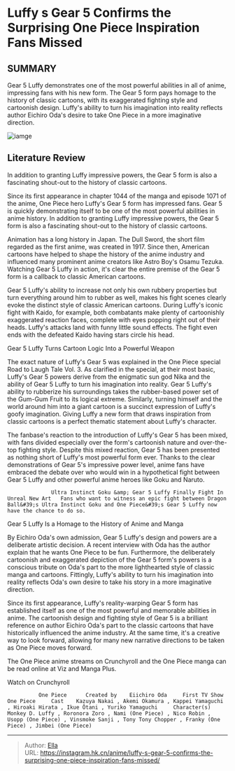 # Luffy s Gear 5 Confirms the Surprising One Piece Inspiration Fans Missed


## SUMMARY 



  Gear 5 Luffy demonstrates one of the most powerful abilities in all of anime, impressing fans with his new form.   The Gear 5 form pays homage to the history of classic cartoons, with its exaggerated fighting style and cartoonish design.   Luffy&#39;s ability to turn his imagination into reality reflects author Eichiro Oda&#39;s desire to take One Piece in a more imaginative direction.  

![iamge](https://static1.srcdn.com/wordpress/wp-content/uploads/2023/08/ep1072bigluffyhead.jpg)

## Literature Review

In addition to granting Luffy impressive powers, the Gear 5 form is also a fascinating shout-out to the history of classic cartoons.




Since its first appearance in chapter 1044 of the manga and episode 1071 of the anime, One Piece hero Luffy&#39;s Gear 5 form has impressed fans. Gear 5 is quickly demonstrating itself to be one of the most powerful abilities in anime history. In addition to granting Luffy impressive powers, the Gear 5 form is also a fascinating shout-out to the history of classic cartoons.




Animation has a long history in Japan. The Dull Sword, the short film regarded as the first anime, was created in 1917. Since then, American cartoons have helped to shape the history of the anime industry and influenced many prominent anime creators like Astro Boy&#39;s Osamu Tezuka. Watching Gear 5 Luffy in action, it&#39;s clear the entire premise of the Gear 5 form is a callback to classic American cartoons.


 

Gear 5 Luffy&#39;s ability to increase not only his own rubbery properties but turn everything around him to rubber as well, makes his fight scenes clearly evoke the distinct style of classic American cartoons. During Luffy&#39;s iconic fight with Kaido, for example, both combatants make plenty of cartoonishly exaggerated reaction faces, complete with eyes popping right out of their heads. Luffy&#39;s attacks land with funny little sound effects. The fight even ends with the defeated Kaido having stars circle his head.





 Gear 5 Luffy Turns Cartoon Logic Into a Powerful Weapon 
         

The exact nature of Luffy&#39;s Gear 5 was explained in the One Piece special Road to Laugh Tale Vol. 3. As clarified in the special, at their most basic, Luffy&#39;s Gear 5 powers derive from the enigmatic sun god Nika and the ability of Gear 5 Luffy to turn his imagination into reality. Gear 5 Luffy&#39;s ability to rubberize his surroundings takes the rubber-based power set of the Gum-Gum Fruit to its logical extreme. Similarly, turning himself and the world around him into a giant cartoon is a succinct expression of Luffy&#39;s goofy imagination. Giving Luffy a new form that draws inspiration from classic cartoons is a perfect thematic statement about Luffy&#39;s character.

The fanbase&#39;s reaction to the introduction of Luffy&#39;s Gear 5 has been mixed, with fans divided especially over the form&#39;s cartoonish nature and over-the-top fighting style. Despite this mixed reaction, Gear 5 has been presented as nothing short of Luffy&#39;s most powerful form ever. Thanks to the clear demonstrations of Gear 5&#39;s impressive power level, anime fans have embraced the debate over who would win in a hypothetical fight between Gear 5 Luffy and other powerful anime heroes like Goku and Naruto.




                  Ultra Instinct Goku &amp; Gear 5 Luffy Finally Fight In Unreal New Art   Fans who want to witness an epic fight between Dragon Ball&#39;s Ultra Instinct Goku and One Piece&#39;s Gear 5 Luffy now have the chance to do so.   



 Gear 5 Luffy Is a Homage to the History of Anime and Manga 
          

By Eichiro Oda&#39;s own admission, Gear 5 Luffy&#39;s design and powers are a deliberate artistic decision. A recent interview with Oda has the author explain that he wants One Piece to be fun. Furthermore, the deliberately cartoonish and exaggerated depiction of the Gear 5 form&#39;s powers is a conscious tribute on Oda&#39;s part to the more lighthearted style of classic manga and cartoons. Fittingly, Luffy&#39;s ability to turn his imagination into reality reflects Oda&#39;s own desire to take his story in a more imaginative direction.




Since its first appearance, Luffy&#39;s reality-warping Gear 5 form has established itself as one of the most powerful and memorable abilities in anime. The cartoonish design and fighting style of Gear 5 is a brilliant reference on author Eichiro Oda&#39;s part to the classic cartoons that have historically influenced the anime industry. At the same time, it&#39;s a creative way to look forward, allowing for many new narrative directions to be taken as One Piece moves forward.

The One Piece anime streams on Crunchyroll and the One Piece manga can be read online at Viz and Manga Plus.

Watch on Crunchyroll

              One Piece      Created by    Eiichiro Oda     First TV Show    One Piece     Cast    Kazuya Nakai , Akemi Okamura , Kappei Yamaguchi , Hiroaki Hirata , Ikue Ôtani , Yuriko Yamaguchi     Character(s)    Monkey D. Luffy , Roronora Zoro , Nami (One Piece) , Nico Robin , Usopp (One Piece) , Vinsmoke Sanji , Tony Tony Chopper , Franky (One Piece) , Jimbei (One Piece)      


---

> Author: [Ella](https://instagram.hk.cn/)  
> URL: https://instagram.hk.cn/anime/luffy-s-gear-5-confirms-the-surprising-one-piece-inspiration-fans-missed/  

